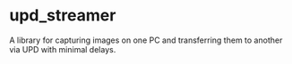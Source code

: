 # upd_streamer
A library for capturing images on one PC and transferring them to another via UPD with minimal delays.

